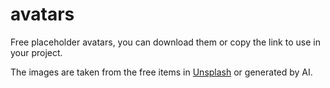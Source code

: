 # avatars

Free placeholder avatars, you can download them or copy the link to use in your project.

The images are taken from the free items in [Unsplash](https://unsplash.com) or generated by AI.
